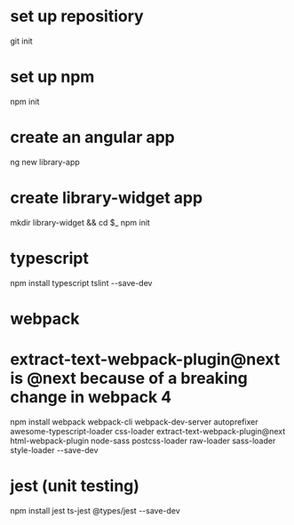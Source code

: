 # set up repositiory
git init

# set up npm
npm init

# create an angular app
ng new library-app

# create library-widget app
mkdir library-widget && cd $_
npm init

# typescript
npm install typescript tslint --save-dev

# webpack
# extract-text-webpack-plugin@next is @next because of a breaking change in webpack 4
npm install webpack webpack-cli webpack-dev-server autoprefixer awesome-typescript-loader css-loader extract-text-webpack-plugin@next html-webpack-plugin node-sass postcss-loader raw-loader sass-loader style-loader --save-dev

# jest (unit testing)
npm install jest ts-jest @types/jest --save-dev


